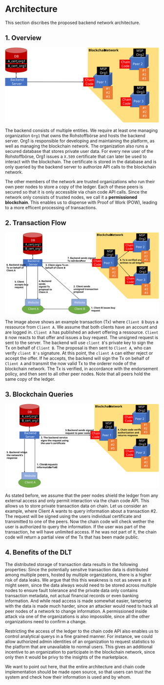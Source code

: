 # Architecture
This section discribes the proposed backend network architecture.

## 1. Overview

![architecture.png](./architecture.svg)

The backend consists of multiple entities. We require at least one managing organization `Org1` that owns the Rohstoffbörse and hosts the backend server. Org1 is responsible for developing and maintaining the platform, as well as managing the blockchain network. The organization also runs a secured database that stores private user data.
For every new user of the Rohstoffbörse, Org1 issues a `X.509` certificate that can later be used to interact with the blockchain. The certificate is stored in the database and is only queried by the backend server to authorize API calls to the blockchain network.

The other members of the network are trusted organizations who run their own peer nodes to store a copy of the ledger. Each of these peers is secured so that it is only accessible via chain code API calls. Since the network only consists of trusted nodes, we call it a **permissioned blockchain**. This enables us to dispense with Proof of Work (POW), leading to a more efficent processing of transactions.

## 2. Transaction Flow
![transaction_flow.png](./transaction_flow.svg)

The image above shows an example transaction (Tx) where `Client B` buys a ressource from `Client A`. We assume that both clients have an account and are logged in. `Client A` has published an advert offering a ressource. `Client B` now reacts to that offer and issues a buy request. The unsigned request is sent to the server. The backend will use `client B`'s private key to sign the Tx on behalf of `Client B`. The proposal is then sent to `Client A`, who can verify `client B's` signature. At this point, the `client A` can either reject or accept the offer. If he accepts, the backend will sign the Tx on behalf of `Client A` and transmit the now valid Tx to the orderer node of the blockchain network. The Tx is verified, in accordance with the endorsement policy, and then sent to all other peer nodes. Note that all peers hold the same copy of the ledger.

## 3. Blockchain Queries
![transaction_flow.png](./query.svg)

As stated before, we assume that the peer nodes shield the ledger from any external access and only permit interaction via the chain code API. This allows us to store private transaction data on chain.
Let us consider an example, where Client A wants to query information about a transaction #2. The request will be signed using the users individual certificate and transmitted to one of the peers. Now the chain code will check wether the user is authorized to query the information. If the user was part of the transaction, he will have unlimited access. If he was not part of it, the chain code will return a partial view of the Tx that has been made public.

## 4. Benefits of the DLT
The distributed storage of transaction data results in the following properties:
Since the potentially sensitve transaction data is distributed among multiple peers, hosted by multiple organizations, there is a higher risk of data leaks. We argue that this this weakness is not as severe as it might seem, since the data always would need to be stored across multiple nodes to ensure fault tolerance and the private data only contains transaction metadata, not actual financial records or even banking information. And while read access is made somewhat easier, tampering with the data is made much harder, since an attacker would need to hack all peer nodes of a network to change information. A permissioned inside attack via one of the organizations is also impossible, since all the other organizations need to confirm a change.

Restricting the access of the ledger to the chain code API also enables us to control analytical querys in a fine grained manner. For instance, we could allow authorized admin identities of an organization to request statistics to the platform that are unavailable to normal users. This gives an additional incentive to an organization to participate in the blockchain network, since only then it would be privy to the insights of the marketplace.

We want to point out here, that the entire architecture and chain code implementation should be made open source, so that users can trust the system and check how their information is used and by whom.
